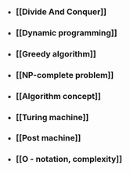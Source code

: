 - ### [[Divide And Conquer]]
- ### [[Dynamic programming]]
- ### [[Greedy algorithm]]
- ### [[NP-complete problem]]
- ### [[Algorithm concept]]
- ### [[Turing machine]]
- ### [[Post machine]]
- ### [[O - notation, complexity]]